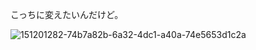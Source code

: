 こっちに変えたいんだけど。

![151201282-74b7a82b-6a32-4dc1-a40a-74e5653d1c2a](https://user-images.githubusercontent.com/58035269/151201763-1301acae-d3bd-451f-9a48-ed4d05a05301.png)
